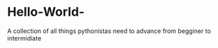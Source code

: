 # Hello-World-
A collection of all things pythonistas need to advance from begginer to intermidiate
